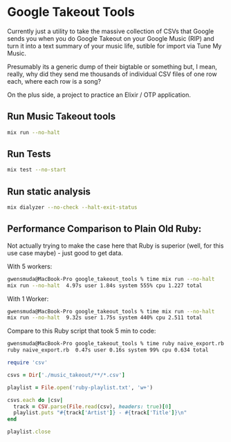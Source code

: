 # Google Takeout Tools

Currently just a utility to take the massive collection of CSVs that Google sends you when you do Google Takeout on your Google Music (RIP) and turn it into a text summary of your music life, sutible for import via Tune My Music.

Presumably its a generic dump of their bigtable or something but, I mean, really, why did they send me thousands of individual CSV files of one row each, where each row is a song?

On the plus side, a project to practice an Elixir / OTP application.

## Run Music Takeout tools

```bash
mix run --no-halt
```

## Run Tests

```bash
mix test --no-start
```

## Run static analysis

```bash
mix dialyzer --no-check --halt-exit-status
```

## Performance Comparison to Plain Old Ruby:

Not actually trying to make the case here that Ruby is superior (well, for this use case maybe) - just good to get data.

With 5 workers:

```bash
gwensmuda@MacBook-Pro google_takeout_tools % time mix run --no-halt   
mix run --no-halt  4.97s user 1.84s system 555% cpu 1.227 total
```

With 1 Worker:

```bash
gwensmuda@MacBook-Pro google_takeout_tools % time mix run --no-halt
mix run --no-halt  9.32s user 1.75s system 440% cpu 2.511 total
```

Compare to this Ruby script that took 5 min to code:

```bash
gwensmuda@MacBook-Pro google_takeout_tools % time ruby naive_export.rb 
ruby naive_export.rb  0.47s user 0.16s system 99% cpu 0.634 total
```

```ruby
require 'csv'

csvs = Dir['./music_takeout/**/*.csv']

playlist = File.open('ruby-playlist.txt', 'w+')

csvs.each do |csv|
  track = CSV.parse(File.read(csv), headers: true)[0]
  playlist.puts "#{track['Artist']} - #{track['Title']}\n"
end

playlist.close
```
